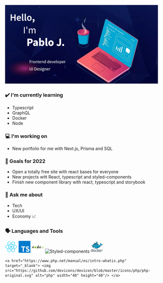 <img src="https://github.com/blopez-dev/blopez-dev/blob/main/PabloGarcia.jpg" alt="Pablo José García">


<!-- Create a tabular data for blog posts-->
### ✔️ I'm currently learning
- Typescript
- GraphQL
- Docker
- Node

### 💻 I'm working on
- New portfolio for me with Next.js, Prisma and SQL


### 🌱 Goals for 2022
- Open a totally free site with react bases for everyone
- New projects witt React, typescript and styled-components
- Finish new component library with react, typescript and storybook

### 💭 Ask me about
- Tech
- UX/UI
- Economy 📈

<!--
### 🌴 Fun facts
- Trying to explore the mysteries.
- Congratualtions on making through the shell.-->

### 🗣 Languages and Tools

<p align="left"> 
<img src="https://github.com/devicons/devicon/blob/master/icons/react/react-original.svg" alt="react" width="40" height="40"/>
<img src="https://github.com/devicons/devicon/blob/master/icons/typescript/typescript-original.svg" alt="Typescript" width="40" height="40"/>
<img src="https://github.com/devicons/devicon/blob/master/icons/nodejs/nodejs-original-wordmark.svg" alt="Node" width="40" height="40"/>
<img src="https://github.com/devicons/devicon/blob/master/icons/styled-components/styled-components-original.svg" alt="Styled-components" width="40" height="40"/>
<img src="https://github.com/devicons/devicon/blob/master/icons/docker/docker-original-wordmark.svg" alt="Docker" width="40" height="40"/>   
       
    <a href="https://www.php.net/manual/es/intro-whatis.php" target="_blank"> <img src="https://github.com/devicons/devicon/blob/master/icons/php/php-original.svg" alt="php" width="40" height="40"/> </a>     
    
    
    
   </p>


